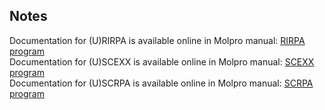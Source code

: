 ## Notes
Documentation for (U)RIRPA is available online in Molpro manual: [RIRPA program](https://www.molpro.net/manual/doku.php?id=kohn-sham_random-phase_approximation#rirpa_program)  
Documentation for (U)SCEXX is available online in Molpro manual: [SCEXX program](https://www.molpro.net/manual/doku.php?id=kohn-sham_random-phase_approximation#scexx_program)  
Documentation for (U)SCRPA is available online in Molpro manual: [SCRPA program](https://www.molpro.net/manual/doku.php?id=kohn-sham_random-phase_approximation#scrpa_program)  
